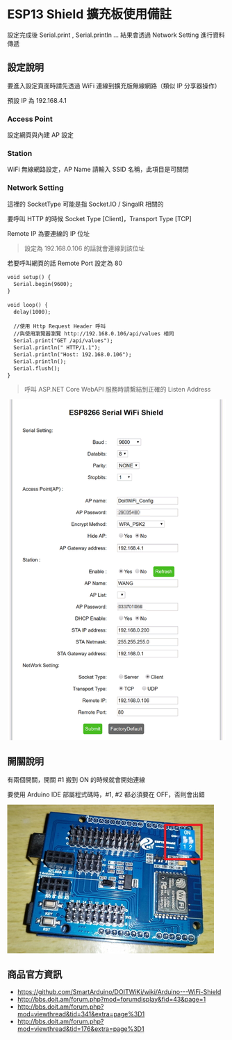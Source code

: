 # ESP13 Shield 擴充板使用備註

設定完成後 Serial.print , Serial.println ... 結果會透過 Network Setting 進行資料傳遞

## 設定說明

要進入設定頁面時請先透過 WiFi 連線到擴充版無線網路（類似 IP 分享器操作）

預設 IP 為 192.168.4.1

### Access Point

設定網頁與內建 AP 設定

### Station

WiFi 無線網路設定，AP Name 請輸入 SSID 名稱，此項目是可關閉

### Network Setting

這裡的 SocketType 可能是指 Socket.IO / SingalR 相關的

要呼叫 HTTP 的時候 Socket Type [Client]，Transport Type [TCP]

Remote IP 為要連線的 IP 位址

> 設定為 192.168.0.106 的話就會連線到該位址

若要呼叫網頁的話 Remote Port 設定為 80

```
void setup() {
  Serial.begin(9600);
}

void loop() {
  delay(1000);       
  
  //使用 Http Request Header 呼叫
  //與使用瀏覽器瀏覽 http://192.168.0.106/api/values 相同
  Serial.print("GET /api/values");
  Serial.println(" HTTP/1.1");
  Serial.println("Host: 192.168.0.106");
  Serial.println();
  Serial.flush();
}
```

> 呼叫 ASP.NET Core WebAPI 服務時請繫結到正確的 Listen Address

![擴充版設定網頁](https://raw.githubusercontent.com/txstudio/arduino-practice/master/ESP13-Shield/esp13-shield.gif)

## 開關說明

有兩個開關，開關 #1 搬到 ON 的時候就會開始連線

要使用 Arduino IDE 部屬程式碼時，#1, #2 都必須要在 OFF，否則會出錯

![擴充版提供的功能開關](https://raw.githubusercontent.com/txstudio/arduino-practice/master/ESP13-Shield/esp13-shield-switch-pic.jpg)


## 商品官方資訊
- https://github.com/SmartArduino/DOITWiKi/wiki/Arduino---WiFi-Shield
- http://bbs.doit.am/forum.php?mod=forumdisplay&fid=43&page=1
- http://bbs.doit.am/forum.php?mod=viewthread&tid=341&extra=page%3D1
- http://bbs.doit.am/forum.php?mod=viewthread&tid=176&extra=page%3D1
